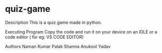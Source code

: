 # quiz-game


Description
This is a quiz game made in python. 



Executing Program
Copy the code and run it on your device on an IDLE or a code editor ( for eg: VS CODE EDITOR)



Authors
Naman Kumar 
Palak Sharma 
Anukool Yadav



